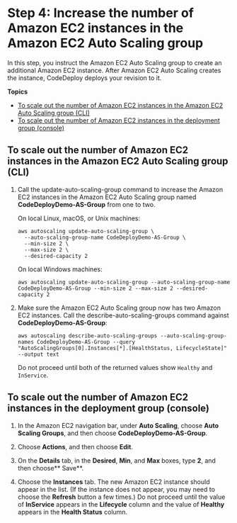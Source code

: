 # Step 4: Increase the number of Amazon EC2 instances in the Amazon EC2 Auto Scaling group<a name="tutorials-auto-scaling-group-scale-up"></a>

In this step, you instruct the Amazon EC2 Auto Scaling group to create an additional Amazon EC2 instance\. After Amazon EC2 Auto Scaling creates the instance, CodeDeploy deploys your revision to it\.

**Topics**
+ [To scale out the number of Amazon EC2 instances in the Amazon EC2 Auto Scaling group \(CLI\)](#tutorials-auto-scaling-group-scale-up-cli)
+ [To scale out the number of Amazon EC2 instances in the deployment group \(console\)](#tutorials-auto-scaling-group-scale-up-console)

## To scale out the number of Amazon EC2 instances in the Amazon EC2 Auto Scaling group \(CLI\)<a name="tutorials-auto-scaling-group-scale-up-cli"></a>

1. Call the update\-auto\-scaling\-group command to increase the Amazon EC2 instances in the Amazon EC2 Auto Scaling group named **CodeDeployDemo\-AS\-Group** from one to two\.

   On local Linux, macOS, or Unix machines:

   ```
   aws autoscaling update-auto-scaling-group \
     --auto-scaling-group-name CodeDeployDemo-AS-Group \
     --min-size 2 \
     --max-size 2 \
     --desired-capacity 2
   ```

   On local Windows machines:

   ```
   aws autoscaling update-auto-scaling-group --auto-scaling-group-name CodeDeployDemo-AS-Group --min-size 2 --max-size 2 --desired-capacity 2
   ```

1. Make sure the Amazon EC2 Auto Scaling group now has two Amazon EC2 instances\. Call the describe\-auto\-scaling\-groups command against **CodeDeployDemo\-AS\-Group**:

   ```
   aws autoscaling describe-auto-scaling-groups --auto-scaling-group-names CodeDeployDemo-AS-Group --query "AutoScalingGroups[0].Instances[*].[HealthStatus, LifecycleState]" --output text
   ```

   Do not proceed until both of the returned values show `Healthy` and `InService`\.

## To scale out the number of Amazon EC2 instances in the deployment group \(console\)<a name="tutorials-auto-scaling-group-scale-up-console"></a>

1. In the Amazon EC2 navigation bar, under **Auto Scaling**, choose **Auto Scaling Groups**, and then choose **CodeDeployDemo\-AS\-Group**\.

1. Choose **Actions**, and then choose **Edit**\.

1. On the **Details** tab, in the **Desired**, **Min**, and **Max** boxes, type **2**, and then choose** Save**\.

1. Choose the **Instances** tab\. The new Amazon EC2 instance should appear in the list\. \(If the instance does not appear, you may need to choose the **Refresh** button a few times\.\) Do not proceed until the value of **InService** appears in the **Lifecycle** column and the value of **Healthy** appears in the **Health Status** column\.